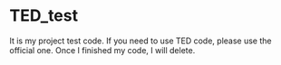 # TED_test
It is my project test code. If you need to use TED code, please use the official one. Once I finished my code, I will delete.

